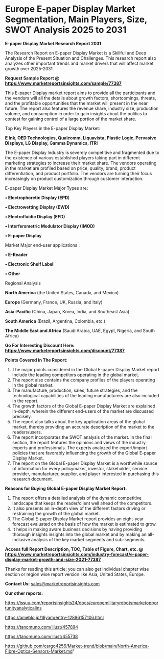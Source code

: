 # Europe E-paper Display Market Segmentation, Main Players, Size, SWOT Analysis 2025 to 2031

<strong>E-paper Display Market Research Report 2031</strong>

The Research Report on E-paper Display Market is a Skillful and Deep Analysis of the Present Situation and Challenges. This research report also analyzes other important trends and market drivers that will affect market growth over 2025-2031.

<strong>Request Sample Report @ <a href=https://www.marketreportsinsights.com/sample/77387>https://www.marketreportsinsights.com/sample/77387</a></strong>

This E-paper Display market report aims to provide all the participants and the vendors will all the details about growth factors, shortcomings, threats, and the profitable opportunities that the market will present in the near future. The report also features the revenue share, industry size, production volume, and consumption in order to gain insights about the politics to contest for gaining control of a large portion of the market share.

Top Key Players in the E-paper Display Market:

<strong>E Ink, OED Technologies, Qualcomm, Liquavista, Plastic Logic, Pervasive Displays, LG Display, Gamma Dynamics, ITRI</strong>

The E-paper Display Industry is severely competitive and fragmented due to the existence of various established players taking part in different marketing strategies to increase their market share. The vendors operating in the market are profiled based on price, quality, brand, product differentiation, and product portfolio. The vendors are turning their focus increasingly on product customization through customer interaction.

E-paper Display Market Major Types are:

<strong>• Electrophoretic Display (EPD)

• Electrowetting Display (EWD)

• Electrofluidic Display (EFD)

• Interferometric Modulator Display (IMOD)

• E-paper Display</strong>

Market Major end-user applications :

<strong>• E-Reader

• Electronic Shelf Label

• Other</strong>

Regional Analysis

</u><strong><b>North America</b></strong> (the United States, Canada, and Mexico)

<strong><b>Europe </b></strong>(Germany, France, UK, Russia, and Italy)

<strong><b>Asia-Pacific</b></strong> (China, Japan, Korea, India, and Southeast Asia)

<strong><b>South America</b></strong> (Brazil, Argentina, Colombia, etc.)

<strong><b>The Middle East and Africa</b></strong> (Saudi Arabia, UAE, Egypt, Nigeria, and South Africa)

<strong>Go For Interesting Discount Here: <a href=https://www.marketreportsinsights.com/discount/77387>https://www.marketreportsinsights.com/discount/77387</a></strong>

<strong>Points Covered in The Report:</strong>
<ol>
  <li>The major points considered in the Global E-paper Display Market report include the leading competitors operating in the global market.</li>
  <li>The report also contains the company profiles of the players operating in the global market.</li>
  <li>The manufacture, production, sales, future strategies, and the technological capabilities of the leading manufacturers are also included in the report.</li>
  <li>The growth factors of the Global E-paper Display Market are explained in-depth, wherein the different end-users of the market are discussed precisely.</li>
  <li>The report also talks about the key application areas of the global market, thereby providing an accurate description of the market to the readers/users.</li>
  <li>The report incorporates the SWOT analysis of the market. In the final section, the report features the opinions and views of the industry experts and professionals. The experts analyzed the export/import policies that are favorably influencing the growth of the Global E-paper Display Market.</li>
  <li>The report on the Global E-paper Display Market is a worthwhile source of information for every policymaker, investor, stakeholder, service provider, manufacturer, supplier, and player interested in purchasing this research document.</li>
</ol>
<strong>Reasons for Buying Global E-paper Display Market Report:</strong>

<ol>
  <li>The report offers a detailed analysis of the dynamic competitive landscape that keeps the reader/client well ahead of the competitors.</li>
  <li>It also presents an in-depth view of the different factors driving or restraining the growth of the global market.</li>
  <li>The Global E-paper Display Market report provides an eight-year forecast evaluated on the basis of how the market is estimated to grow.</li>
  <li>It helps in making aware business decisions by having providing thorough insights insights into the global market and by making an all-inclusive analysis of the key market segments and sub-segments.</li>
</ol>
<strong>Access full Report Description, TOC, Table of Figure, Chart, etc. @ <a href=https://www.marketreportsinsights.com/industry-forecast/e-paper-display-market-growth-and-size-2021-77387>https://www.marketreportsinsights.com/industry-forecast/e-paper-display-market-growth-and-size-2021-77387</a></strong>


Thanks for reading this article; you can also get individual chapter wise section or region wise report version like Asia, United States, Europe.

<strong>Contact Us:</strong>
sales@marketreportsinsights.com

<strong>Our other reports:</strong>

<a href=https://issuu.com/reportsinsights24/docs/europemilitaryrobotsmarketopportunityanalyticalins>https://issuu.com/reportsinsights24/docs/europemilitaryrobotsmarketopportunityanalyticalins</a>

<a href=https://ameblo.jp/18yam/entry-12886157106.html>https://ameblo.jp/18yam/entry-12886157106.html</a>

<a href=https://tanomuno.com/illust/457894>https://tanomuno.com/illust/457894</a>

<a href=https://tanomuno.com/illust/455738>https://tanomuno.com/illust/455738</a>

<a href=https://github.com/cargo4256/Market-trend/blob/main/North-America-Fibre-Optics-Sensors-Market.md>https://github.com/cargo4256/Market-trend/blob/main/North-America-Fibre-Optics-Sensors-Market.md</a>"
